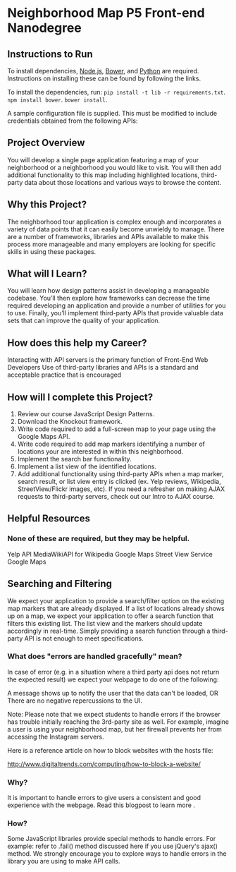 # Neighborhood Map P5 Front-end Nanodegree

## Instructions to Run

To install dependencies, [Node.js](https://docs.npmjs.com/getting-started/installing-node), [Bower](http://bower.io/#install-bower), and [Python](https://www.python.org/downloads/) are required. Instructions on installing these can be found by following the links.

To install the dependencies, run:
`pip install -t lib -r requirements.txt`.
`npm install bower`.
`bower install`.

A sample configuration file is supplied. This must be modified to include credentials obtained from the following APIs:

## Project Overview

You will develop a single page application featuring a map of your neighborhood or a neighborhood you would like to visit. You will then add additional functionality to this map including highlighted locations, third-party data about those locations and various ways to browse the content.

## Why this Project?

The neighborhood tour application is complex enough and incorporates a variety of data points that it can easily become unwieldy to manage. There are a number of frameworks, libraries and APIs available to make this process more manageable and many employers are looking for specific skills in using these packages.

## What will I Learn?

You will learn how design patterns assist in developing a manageable codebase. You’ll then explore how frameworks can decrease the time required developing an application and provide a number of utilities for you to use. Finally, you’ll implement third-party APIs that provide valuable data sets that can improve the quality of your application.

## How does this help my Career?

Interacting with API servers is the primary function of Front-End Web Developers
Use of third-party libraries and APIs is a standard and acceptable practice that is encouraged

## How will I complete this Project?

1. Review our course JavaScript Design Patterns.
2. Download the Knockout framework.
3. Write code required to add a full-screen map to your page using the Google Maps API.
4. Write code required to add map markers identifying a number of locations your are interested in within this neighborhood.
5. Implement the search bar functionality.
6. Implement a list view of the identified locations.
7. Add additional functionality using third-party APIs when a map marker, search result, or list view entry is clicked (ex. Yelp reviews, Wikipedia, StreetView/Flickr images, etc). If you need a refresher on making AJAX requests to third-party servers, check out our Intro to AJAX course.

## Helpful Resources

### None of these are required, but they may be helpful.

Yelp API
MediaWikiAPI for Wikipedia
Google Maps Street View Service
Google Maps


## Searching and Filtering

We expect your application to provide a search/filter option on the existing map markers that are already displayed. If a list of locations already shows up on a map, we expect your application to offer a search function that filters this existing list. The list view and the markers should update accordingly in real-time. Simply providing a search function through a third-party API is not enough to meet specifications.

### What does "errors are handled gracefully" mean?

In case of error (e.g. in a situation where a third party api does not return the expected result) we expect your webpage to do one of the following:

A message shows up to notify the user that the data can't be loaded, OR There are no negative repercussions to the UI.

Note: Please note that we expect students to handle errors if the browser has trouble initially reaching the 3rd-party site as well. For example, imagine a user is using your neighborhood map, but her firewall prevents her from accessing the Instagram servers.

Here is a reference article on how to block websites with the hosts file:

http://www.digitaltrends.com/computing/how-to-block-a-website/

### Why?

It is important to handle errors to give users a consistent and good experience with the webpage. Read this blogpost to learn more .

### How?

Some JavaScript libraries provide special methods to handle errors. For example: refer to .fail() method discussed here if you use jQuery's ajax() method. We strongly encourage you to explore ways to handle errors in the library you are using to make API calls.